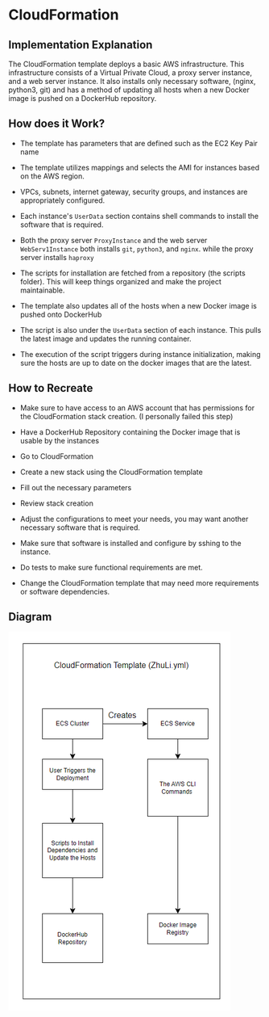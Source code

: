 # CloudFormation 

## Implementation Explanation

The CloudFormation template deploys a basic AWS infrastructure. This infrastructure consists of a Virtual Private Cloud, a proxy server instance, and a web server instance. It also installs only necessary software, (nginx, python3, git) and has a method of updating all hosts when a new Docker image is pushed on a DockerHub repository. 

## How does it Work?

- The template has parameters that are defined such as the EC2 Key Pair name
- The template utilizes mappings and selects the AMI for instances based on the AWS region.
- VPCs, subnets, internet gateway, security groups, and instances are appropriately configured.

- Each instance's `UserData` section contains shell commands to install the software that is required.
- Both the proxy server `ProxyInstance` and the web server `WebServ1Instance` both installs `git`, `python3`, and `nginx`. while the proxy server installs `haproxy`
- The scripts for installation are fetched from a repository (the scripts folder). This will keep things organized and make the project maintainable.

- The template also updates all of the hosts when a new Docker image is pushed onto DockerHub
- The script is also under the `UserData` section of each instance. This pulls the latest image and updates the running container.
- The execution of the script triggers during instance initialization, making sure the hosts are up to date on the docker images that are the latest.

## How to Recreate

- Make sure to have access to an AWS account that has permissions for the CloudFormation stack creation. (I personally failed this step)
- Have a DockerHub Repository containing the Docker image that is usable by the instances

- Go to CloudFormation
- Create a new stack using the CloudFormation template
- Fill out the necessary parameters
- Review stack creation

- Adjust the configurations to meet your needs, you may want another necessary software that is required.
- Make sure that software is installed and configure by sshing to the instance.
- Do tests to make sure functional requirements are met.

- Change the CloudFormation template that may need more requirements or software dependencies.

## Diagram

![This is the PNG of the diagram](https://github.com/WSU-kduncan/s24cicd-ggreen96777/blob/main/BONUS/cloudFormationTemplateDiagram.png)

